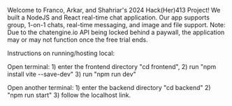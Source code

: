 Welcome to Franco, Arkar, and Shahriar's 2024 Hack(Her)413 Project! We built a NodeJS and React real-time chat application. Our app supports group, 1-on-1 chats, real-time messaging, and image and file support. Note: Due to the chatengine.io API being locked behind a paywall, the application may or may not function once the free trial ends.




Instructions on running/hosting local: 

Open terminal: 1) enter the frontend directory "cd frontend", 2) run "npm install vite --save-dev" 3) run "npm run dev"

Open another terminal: 1) enter the backend directory "cd backend" 2) "npm run start" 3) follow the localhost link.

